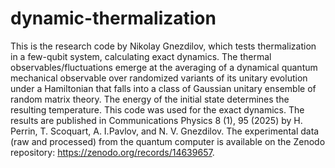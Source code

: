 # dynamic-thermalization
This is the research code by Nikolay Gnezdilov, which tests thermalization in a few-qubit system, calculating exact dynamics. The thermal observables/fluctuations emerge at the averaging of a dynamical quantum mechanical observable over randomized variants of its unitary evolution under a Hamiltonian that falls into a class of Gaussian unitary ensemble of random matrix theory. The energy of the initial state determines the resulting temperature.
This code was used for the exact dynamics. The results are published in Communications Physics 8 (1), 95 (2025) by H. Perrin, T. Scoquart, A. I.Pavlov, and N. V. Gnezdilov. The experimental data (raw and processed) from the quantum computer is available on the Zenodo repository: https://zenodo.org/records/14639657.
